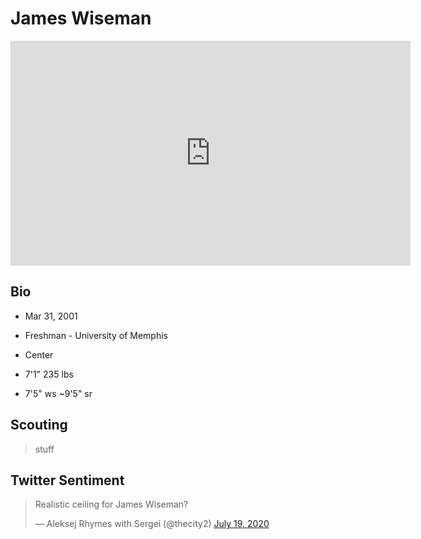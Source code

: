 James Wiseman
===

<iframe width="640" height="360" src="https://www.youtube.com/embed/hZFXvekUfWM" frameborder="0" allow="accelerometer; autoplay; encrypted-media; gyroscope; picture-in-picture" allowfullscreen></iframe>

## Bio

- Mar 31, 2001

- Freshman - University of Memphis

- Center

- 7'1" 235 lbs

- 7'5" ws ~9'5" sr

## Scouting
>stuff 

## Twitter Sentiment

<blockquote class="twitter-tweet"><p lang="en" dir="ltr">Realistic ceiling for James Wiseman?</p>&mdash; Aleksej Rhymes with Sergei (@thecity2) <a href="https://twitter.com/thecity2/status/1284871626144641025?ref_src=twsrc%5Etfw">July 19, 2020</a></blockquote> <script async src="https://platform.twitter.com/widgets.js" charset="utf-8"></script>